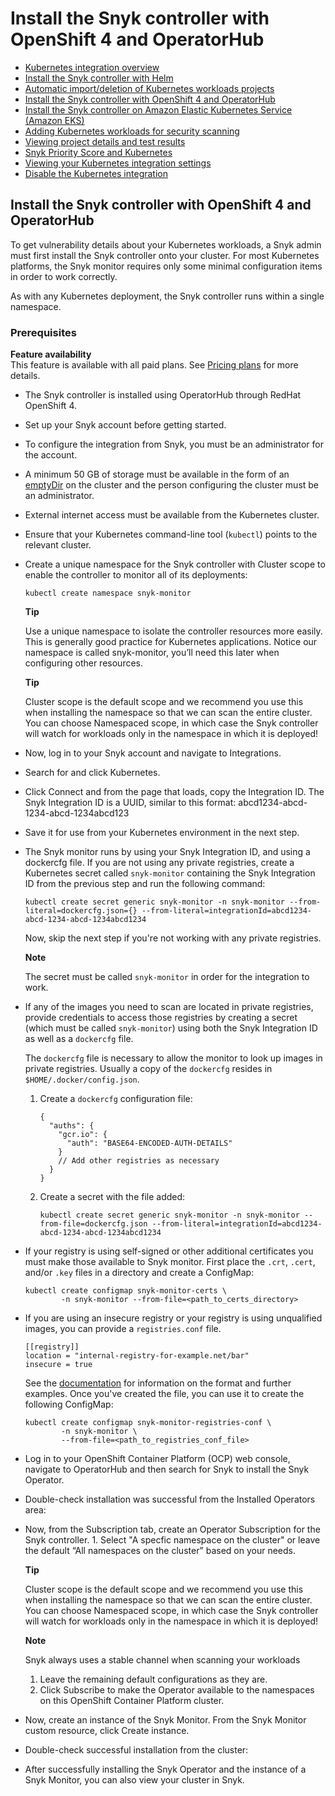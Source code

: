 # Install the Snyk controller with OpenShift 4 and OperatorHub

* [ Kubernetes integration overview](https://github.com/snyk/user-docs/tree/58f91d848e16ddf2ffcca3711d6b8852412be402/hc/en-us/articles/360003916138-Kubernetes-integration-overview/README.md)
* [ Install the Snyk controller with Helm](https://github.com/snyk/user-docs/tree/58f91d848e16ddf2ffcca3711d6b8852412be402/hc/en-us/articles/360003916158-Install-the-Snyk-controller-with-Helm/README.md)
* [ Automatic import/deletion of Kubernetes workloads projects](https://github.com/snyk/user-docs/tree/58f91d848e16ddf2ffcca3711d6b8852412be402/hc/en-us/articles/360020835037-Automatic-import-deletion-of-Kubernetes-workloads-projects/README.md)
* [ Install the Snyk controller with OpenShift 4 and OperatorHub](https://github.com/snyk/user-docs/tree/58f91d848e16ddf2ffcca3711d6b8852412be402/hc/en-us/articles/360006548317-Install-the-Snyk-controller-with-OpenShift-4-and-OperatorHub/README.md)
* [ Install the Snyk controller on Amazon Elastic Kubernetes Service \(Amazon EKS\)](https://github.com/snyk/user-docs/tree/58f91d848e16ddf2ffcca3711d6b8852412be402/hc/en-us/articles/360011128137-Install-the-Snyk-controller-on-Amazon-Elastic-Kubernetes-Service-Amazon-EKS-/README.md)
* [ Adding Kubernetes workloads for security scanning](https://github.com/snyk/user-docs/tree/58f91d848e16ddf2ffcca3711d6b8852412be402/hc/en-us/articles/360003947117-Adding-Kubernetes-workloads-for-security-scanning/README.md)
* [ Viewing project details and test results](https://github.com/snyk/user-docs/tree/58f91d848e16ddf2ffcca3711d6b8852412be402/hc/en-us/articles/360003916178-Viewing-project-details-and-test-results/README.md)
* [ Snyk Priority Score and Kubernetes](https://github.com/snyk/user-docs/tree/58f91d848e16ddf2ffcca3711d6b8852412be402/hc/en-us/articles/360010906897-Snyk-Priority-Score-and-Kubernetes/README.md)
* [ Viewing your Kubernetes integration settings](https://github.com/snyk/user-docs/tree/58f91d848e16ddf2ffcca3711d6b8852412be402/hc/en-us/articles/360006368657-Viewing-your-Kubernetes-integration-settings/README.md)
* [ Disable the Kubernetes integration](https://github.com/snyk/user-docs/tree/58f91d848e16ddf2ffcca3711d6b8852412be402/hc/en-us/articles/360003947137-Disable-the-Kubernetes-integration/README.md)

## Install the Snyk controller with OpenShift 4 and OperatorHub

To get vulnerability details about your Kubernetes workloads, a Snyk admin must first install the Snyk controller onto your cluster. For most Kubernetes platforms, the Snyk monitor requires only some minimal configuration items in order to work correctly.

As with any Kubernetes deployment, the Snyk controller runs within a single namespace.

### Prerequisites

**Feature availability**  
This feature is available with all paid plans. See [Pricing plans](https://snyk.io/plans/) for more details.

* The Snyk controller is installed using OperatorHub through RedHat OpenShift 4.
* Set up your Snyk account before getting started.
* To configure the integration from Snyk, you must be an administrator for the account.
* A minimum 50 GB of storage must be available in the form of an [emptyDir](https://kubernetes.io/docs/concepts/storage/volumes/#emptydir) on the cluster and the person configuring the cluster must be an administrator.
* External internet access must be available from the Kubernetes cluster.
* Ensure that your Kubernetes command-line tool \(`kubectl`\) points to the relevant cluster.
* Create a unique namespace for the Snyk controller with Cluster scope to enable the controller to monitor all of its deployments:

  ```text
  kubectl create namespace snyk-monitor
  ```

  **Tip**

  Use a unique namespace to isolate the controller resources more easily. This is generally good practice for Kubernetes applications. Notice our namespace is called snyk-monitor, you’ll need this later when configuring other resources.

  **Tip**

  Cluster scope is the default scope and we recommend you use this when installing the namespace so that we can scan the entire cluster. You can choose Namespaced scope, in which case the Snyk controller will watch for workloads only in the namespace in which it is deployed!

* Now, log in to your Snyk account and navigate to Integrations.
* Search for and click Kubernetes.
* Click Connect and from the page that loads, copy the Integration ID. The Snyk Integration ID is a UUID, similar to this format: abcd1234-abcd-1234-abcd-1234abcd123
* Save it for use from your Kubernetes environment in the next step.
* The Snyk monitor runs by using your Snyk Integration ID, and using a dockercfg file. If you are not using any private registries, create a Kubernetes secret called `snyk-monitor` containing the Snyk Integration ID from the previous step and run the following command:

  ```text
  kubectl create secret generic snyk-monitor -n snyk-monitor --from-literal=dockercfg.json={} --from-literal=integrationId=abcd1234-abcd-1234-abcd-1234abcd1234
  ```

  Now, skip the next step if you're not working with any private registries.

  **Note**

  The secret must be called `snyk-monitor` in order for the integration to work.

* If any of the images you need to scan are located in private registries, provide credentials to access those registries by creating a secret \(which must be called `snyk-monitor`\) using both the Snyk Integration ID as well as a `dockercfg` file.

  The `dockercfg` file is necessary to allow the monitor to look up images in private registries. Usually a copy of the `dockercfg` resides in `$HOME/.docker/config.json`.

  1. Create a `dockercfg` configuration file:

     ```text
     {
       "auths": {
         "gcr.io": {
           "auth": "BASE64-ENCODED-AUTH-DETAILS"
         }
         // Add other registries as necessary
       }
     }
     ```

  2. Create a secret with the file added:

     ```text
     kubectl create secret generic snyk-monitor -n snyk-monitor --from-file=dockercfg.json --from-literal=integrationId=abcd1234-abcd-1234-abcd-1234abcd1234
     ```

* If your registry is using self-signed or other additional certificates you must make those available to Snyk monitor. First place the `.crt`, `.cert`, and/or `.key` files in a directory and create a ConfigMap:

  ```text
  kubectl create configmap snyk-monitor-certs \
          -n snyk-monitor --from-file=<path_to_certs_directory>
  ```

* If you are using an insecure registry or your registry is using unqualified images, you can provide a `registries.conf` file.

  ```text
  [[registry]]
  location = "internal-registry-for-example.net/bar"
  insecure = true
  ```

  See the [documentation](https://github.com/containers/image/blob/master/docs/containers-registries.conf.5.md) for information on the format and further examples. Once you've created the file, you can use it to create the following ConfigMap:

  ```text
  kubectl create configmap snyk-monitor-registries-conf \
          -n snyk-monitor \
          --from-file=<path_to_registries_conf_file>
  ```

* Log in to your OpenShift Container Platform \(OCP\) web console, navigate to OperatorHub and then search for Snyk to install the Snyk Operator.
* Double-check installation was successful from the Installed Operators area:
* Now, from the Subscription tab, create an Operator Subscription for the Snyk controller. 1. Select "A specfic namespace on the cluster" or leave the default “All namespaces on the cluster” based on your needs.

  **Tip**

  Cluster scope is the default scope and we recommend you use this when installing the namespace so that we can scan the entire cluster. You can choose Namespaced scope, in which case the Snyk controller will watch for workloads only in the namespace in which it is deployed!

  **Note**

  Snyk always uses a stable channel when scanning your workloads

  1. Leave the remaining default configurations as they are.
  2. Click Subscribe to make the Operator available to the namespaces on this OpenShift Container Platform cluster.

* Now, create an instance of the Snyk Monitor. From the Snyk Monitor custom resource, click Create instance.
* Double-check successful installation from the cluster:
* After successfully installing the Snyk Operator and the instance of a Snyk Monitor, you can also view your cluster in Snyk.


